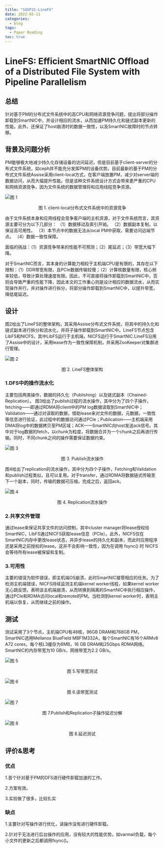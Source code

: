 ```yaml
---
title: "SOSP21-LineFS"
date: 2022-05-11
categories:
  - blog
tags:
  - Paper Reading
toc: true
---
```


# LineFS: Efficient SmartNIC Offload of a Distributed File System with Pipeline Parallelism


## 总结

针对基于PM的分布式文件系统中的高CPU和网络资源竞争问题，提出将部分操作卸载到SmartNIC中，并设计相应的流水，从而加速PM持久化和链式副本更新的性能。此外，还保证了host崩溃时的数据一致性，以及SmartNIC故障时的节点转移。

## 背景及问题分析

PM能够极大地减少持久化存储设备的访问延迟，但是目前基于client-server的分布式文件系统，如ceph并不能充分发挥PM的设备优势。目前最新的基于PM的分布式文件系统Assise采用client-local方式，在客户端放置PM，减少对server端的数据访问，从而大幅提升性能。但是该种文件系统设计方式会带来更严重的CPU和网络资源竞争，因为文件系统的数据管理将和应用线程竞争资源。

![图 1](/figs/LineFS/linefs1.png)
<center>图 1. client-local分布式文件系统中的资源竞争</center>

由于文件系统本身和应用线程会竞争客户端的主机资源，对于文件系统而言，其资源主要可分为以下几部分：
（1）数据移动及索引开销。
（2）数据副本复制，以保证高可用性。
（3）本节点中的数据无法从local PM中获取，需要访问远端节点。
（4）数据一致性保障。

面临的挑战：（1）资源竞争带来的性能不可预测；（2）尾延迟；（3）带宽大幅下降。

对于SmartNIC而言，其本身的计算能力相较于主机端CPU是有限的，其存在以下限制：（1）DDR带宽有限，且PCIe数据传输较慢；（2）计算核数量有限，核心频率较低，导致计算处理速度有限。因此，不可直接将操作卸载到SmartNIC中，否则会导致严重的性能下降，因此本文的工作重心则是设计相应的数据流水，从而实现操作并行，并对操作进行拆分，将部分操作卸载到SmartNIC中，以提升带宽，降低尾延迟。

## 设计

图2给出了LineFS的整体架构，其采用Assise分布式文件系统，将其中的持久化和链式副本进行拆分和流水化，并将子操作卸载到SmartNIC中。LineFS节点包含LibFS和NICFS，其中LibFS运行于主机端，NICFS运行于SmartNIC.LineFS沿用了Assise中的设计，采用lease作为一致性保障机制，并采用ZooKeeper对集群进行管理。

![图 2](/figs/LineFS/linefs2.png)
<center>图 2. LineFS整体架构</center>

### 1.DFS中的操作流水化

主要包括两类操作，数据的持久化（Publishing）以及链式副本（Chained-Replication）。
图3给出了publish过程的流水操作，其中分为了四个子操作，fetching——即通过RDMA将client中的PM log数据读取到SmartNIC中；Validation——通过对读取的数据，借助lease来对文件的数据，元数据，一致性等信息进行验证，此过程中的数据访问通过PCIe；Publication——主机端采用DMA将log中的数据拷贝至PM区域；ACK——SmartNIC向host发送ack信号。其中对于log数据的fetch，以chunk为粒度，将数据合并为一个chunk之后再进行传输。同时，不同chunk之间的操作需要保证数据约束。

![图 3](/figs/LineFS/linefs3.png)
<center>图 3. Publish流水操作</center>

图4给出了replication的流水操作，其中分为四个子操作，Fetching和Validation和publish过程类似，且可以复用。对于transfer，通过RDMA将数据链式传输至下一个副本，同时，传输的数据可压缩。完成之后，返回ack。

![图 4](/figs/LineFS/linefs4.png)
<center>图 4. Replication流水操作</center>

### 2.共享文件管理

通过lease来保证共享文件的访问控制，其中cluster manager将lease授权给SmartNIC，LibFS通过NICFS获取lease信息（PCIe）。此外，NICFS仅在SmartNIC内存中更改lease状态，并异步lease的持久化和副本，而此时应用程序还是采用之前授权的lease。这并不会影响一致性，因为在调用 fsync() 时 NICFS 会等待所有lease被保留和复制。

### 3.可用性

主要的错误为软件错误，即主机端OS崩溃，此时SmartNIC接管相应的任务。为了检测主机端错误，NICFS持续监测主机端kernel worker线程，如果kernel worker无心跳反馈，表明该主机端崩溃，从而转换到隔离的SmartNIC中执行相应操作，通过PCIe和RDMA访问local和remote的PM。当检测到kernel worker时，表明主机端以恢复，从而继续之前的操作。


## 测试

测试采用了3个节点，主机端CPU有48核，96GB DRAM和768GB PM，SmartNIC选用Mellanox BlueField MBF1M332A，每个SmartNIC有16个ARMv8 A72 cores，每个核L3缓存为6MB，16 GB DRAM和25Gbps RDMA网络。SmartNIC的内存带宽为10 GB/s，网络带宽为2.2 GB/s。

![图 5](/figs/LineFS/linefs5.png)
<center>图 5.写带宽测试</center>

![图 6](/figs/LineFS/linefs6.png)
<center>图 6.读带宽测试</center>

![图 7](/figs/LineFS/linefs7.png)
<center>图 7.Publish和Replication子操作延迟分解</center>

![图 8](/figs/LineFS/linefs8.png)
<center>图 8.延迟测试</center>

## 评价&思考

### 优点

1.首个针对基于PM的DFS进行硬件卸载加速的工作。

2.方案有效。

3.实验做了很多，比较扎实

### 缺点

1.主要针对写操作进行优化，读操作没有进行硬件卸载。

2.针对于无法进行后台操作的应用，没有较大的性能优势。如varmail负载，每个小文件的更新之后都调用fsync()。

<script src="https://giscus.app/client.js"
        data-repo="HUSTzhaowei/HUSTzhaowei.github.io"
        data-repo-id="R_kgDOGeXKTg"
        data-category="General"
        data-category-id="DIC_kwDOGeXKTs4CWTXU"
        data-mapping="pathname"
        data-strict="0"
        data-reactions-enabled="1"
        data-emit-metadata="0"
        data-input-position="bottom"
        data-theme="preferred_color_scheme"
        data-lang="en"
        crossorigin="anonymous"
        async>
</script>

